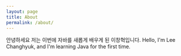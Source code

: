 ```yaml
---
layout: page
title: About
permalink: /about/
---
```


안녕하세요 저는 이번에 자바를 새롭게 배우게 된 이창혁입니다.
Hello, I'm Lee Changhyuk, and I'm learning Java for the first time.